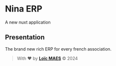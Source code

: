 # Nina ERP
A new nuxt application

## Presentation
The brand new rich ERP for every french association.

> With ❤️ by [**Loïc MAES**](https://www.maesloic.fr/) &copy; 2024
